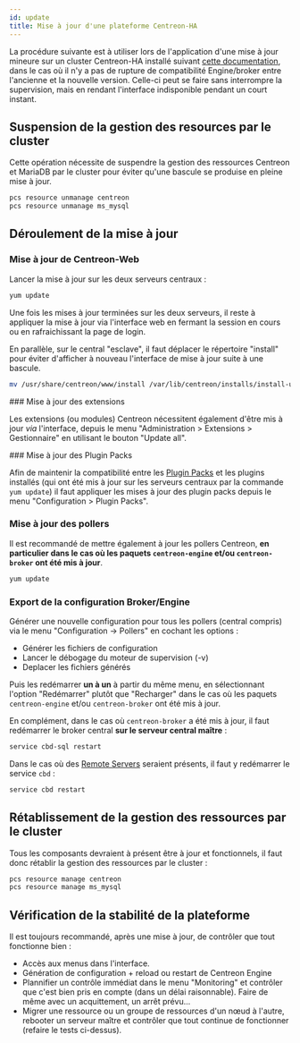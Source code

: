 ```yaml
---
id: update
title: Mise à jour d'une plateforme Centreon-HA
---
```


La procédure suivante est à utiliser lors de l'application d'une mise à jour mineure sur un cluster Centreon-HA installé suivant [cette documentation](centreon-ha-installation-2-nodes.html), dans le cas où il n'y a pas de rupture de compatibilité Engine/broker entre l'ancienne et la nouvelle version. Celle-ci peut se faire sans interrompre la supervision, mais en rendant l'interface indisponible pendant un court instant.

## Suspension de la gestion des resources par le cluster

Cette opération nécessite de suspendre la gestion des ressources Centreon et MariaDB par le cluster pour éviter qu'une bascule se produise en pleine mise à jour.

```bash
pcs resource unmanage centreon
pcs resource unmanage ms_mysql
```

## Déroulement de la mise à jour

### Mise à jour de Centreon-Web

Lancer la mise à jour sur les deux serveurs centraux :

```bash
yum update
```

Une fois les mises à jour terminées sur les deux serveurs, il reste à appliquer la mise à jour via l'interface web en fermant la session en cours ou en rafraichissant la page de login.

En parallèle, sur le central "esclave", il faut déplacer le répertoire "install" pour éviter d'afficher à nouveau l'interface de mise à jour suite à une bascule.

```bash
mv /usr/share/centreon/www/install /var/lib/centreon/installs/install-update-YYYY-MM-DD
```

### Mise à jour des extensions

Les extensions (ou modules) Centreon nécessitent également d'être mis à jour *via* l'interface, depuis le menu "Administration > Extensions > Gestionnaire" en utilisant le bouton "Update all".

### Mise à jour des Plugin Packs

Afin de maintenir la compatibilité entre les [Plugin Packs](../../monitoring/pluginpacks.html) et les plugins installés (qui  ont été mis à jour sur les serveurs centraux par la commande `yum update`) il faut appliquer les mises à jour des plugin packs depuis le menu "Configuration > Plugin Packs".

### Mise à jour des pollers

Il est recommandé de mettre également à jour les pollers Centreon, **en particulier dans le cas où les paquets `centreon-engine` et/ou `centreon-broker` ont été mis à jour**.

```bash
yum update
```

### Export de la configuration Broker/Engine

Générer une nouvelle configuration pour tous les pollers (central compris) via le menu "Configuration -> Pollers" en cochant les options :

* Générer les fichiers de configuration
* Lancer le débogage du moteur de supervision (-v)
* Deplacer les fichiers générés

Puis les redémarrer **un à un** à partir du même menu, en sélectionnant l'option "Redémarrer" plutôt que "Recharger" dans le cas où les paquets `centreon-engine` et/ou `centreon-broker` ont été mis à jour.

En complément, dans le cas où `centreon-broker` a été mis à jour, il faut redémarrer le broker central **sur le serveur central maître** :

```bash
service cbd-sql restart
```


Dans le cas où des [Remote Servers](../../installation/architectures.html#description) seraient présents, il faut y redémarrer le service `cbd` :

```bash
service cbd restart
```

## Rétablissement de la gestion des ressources par le cluster

Tous les composants devraient à présent être à jour et fonctionnels, il faut donc rétablir la gestion des ressources par le cluster :

```bash
pcs resource manage centreon
pcs resource manage ms_mysql
```

## Vérification de la stabilité de la plateforme

Il est toujours recommandé, après une mise à jour, de contrôler que tout fonctionne bien :

* Accès aux menus dans l'interface.
* Génération de configuration + reload ou restart de Centreon Engine
* Plannifier un contrôle immédiat dans le menu "Monitoring" et contrôler que c'est bien pris en compte (dans un délai raisonnable). Faire de même avec un acquittement, un arrêt prévu...
* Migrer une ressource ou un groupe de ressources d'un nœud à l'autre, rebooter un serveur maître et contrôler que tout continue de fonctionner (refaire le tests ci-dessus).



